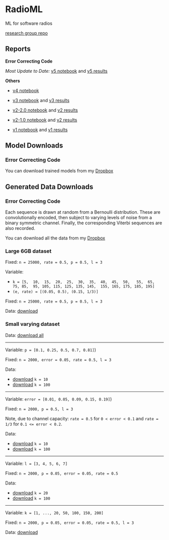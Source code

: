 # RadioML
ML for software radios

[research group repo](https://github.com/jain-nikunj/radioML)

## Reports

**Error Correcting Code**

_Most Update to Date:_ [v5 notebook](https://github.com/Michael-Tu/radioML/blob/master/notebooks/ecc-v5.ipynb) and [v5 results](https://github.com/Michael-Tu/radioML/blob/master/report/ecc-v5.md)


**Others**

- [v4 notebook](https://github.com/Michael-Tu/radioML/blob/master/notebooks/ecc-v4.ipynb)

- [v3 notebook](https://github.com/Michael-Tu/radioML/blob/master/notebooks/ecc-v3.ipynb) and [v3 results](https://github.com/Michael-Tu/radioML/blob/master/report/ecc-v3.md)

- [v2-2.0 notebook](https://github.com/Michael-Tu/radioML/blob/master/notebooks/ecc-v2-v2.0.ipynb) and [v2 results](https://github.com/Michael-Tu/radioML/blob/master/report/ecc-v2.md)

- [v2-1.0 notebook](https://github.com/Michael-Tu/radioML/blob/master/notebooks/ecc-v2-v1.0.ipynb) and [v2 results](https://github.com/Michael-Tu/radioML/blob/master/report/ecc-v2.md)

- [v1 notebook](https://github.com/Michael-Tu/radioML/blob/master/notebooks/ecc-v1.ipynb) and [v1 results](https://github.com/Michael-Tu/radioML/blob/master/report/ecc-v1.md)

## Model Downloads

### Error Correcting Code

You can download trained models from my [Dropbox](https://www.dropbox.com/sh/zathplg4fq6r0do/AABNcsxla8_kFQB3uWOyppf4a?dl=0)

## Generated Data Downloads

### Error Correcting Code

Each sequence is drawn at random from a Bernoulli distribution. These are convolutionally encoded, then subject to varying levels of noise from a binary symmetric channel. Finally, the corresponding Viterbi sequences are also recorded.

You can download all the data from my [Dropbox](https://www.dropbox.com/sh/crdjyolj318rzz3/AAANucpoWs_Uje73NDNTZSqKa?dl=0)

### Large 6GB dataset

Fixed: `n = 25000, rate = 0.5, p = 0.5, l = 3`

Variable:

- `k = [5,  10,  15,  20,  25,  30,  35,  40,  45,  50,  
        55,  65,  75, 85,  95, 105, 115, 125, 135, 145, 
        155, 165, 175, 185, 195]` 
- `(e, rate) = [(0.05, 0.5), (0.15, 1/3)]`

Fixed: `n = 25000, rate = 0.5, p = 0.5, l = 3`

Data: [download](https://www.dropbox.com/sh/6f13x0hqqqnzqsx/AADASLoeXiveXhRAqHnh3lk-a?dl=1)


### Small varying dataset

Data: [download all](https://www.dropbox.com/sh/bohme1mfhrfl34f/AADeR3Fhga5mKnKBc735p43va?dl=1)

---

Variable: `p = [0.1, 0.25, 0.5, 0.7, 0.81]`)

Fixed: `n = 2000, error = 0.05, rate = 0.5, l = 3`

Data: 

- [download](https://www.dropbox.com/sh/jmzy82qvkhm56i9/AAC0J6CTKYbe08OjCJHdzw7Ba?dl=1) `k = 10`
- [download](https://www.dropbox.com/sh/7rrsuyxsr3sgzcl/AABKUOhx7qIKH1FWIv2m8uV2a?dl=1) `k = 100`

---

Variable: `error = [0.01, 0.05, 0.09, 0.15, 0.19]`)

Fixed: `n = 2000, p = 0.5, l = 3`

Note, due to channel capacity: `rate = 0.5` for `0 < error < 0.1` and `rate = 1/3` for `0.1 <= error < 0.2`.

Data: 

- [download](https://www.dropbox.com/sh/mdixtols9gzipwp/AAD-te-dssQZgqTy-ur_cLeja?dl=1) `k = 10`
- [download](https://www.dropbox.com/sh/k07j3aq8yx76ero/AAAZa-BfwxttvDtoPTeb8RJQa?dl=1) `k = 100`

---

Variable: `l = [3, 4, 5, 6, 7]`

Fixed: `n = 2000, p = 0.05, error = 0.05, rate = 0.5`

Data: 

- [download](https://www.dropbox.com/sh/nx6dq2wwent9iag/AADgCYclfI69aw6WA4YpRyeZa?dl=1) `k = 20`
- [download](https://www.dropbox.com/sh/brlu9ojw4wcxbwa/AAD9la6CqyqPc4JBcMjJVOWUa?dl=1) `k = 100`

---

Variable: `k = [1, ..., 20, 50, 100, 150, 200]`

Fixed: `n = 2000, p = 0.05, error = 0.05, rate = 0.5, l = 3`

Data: [download](https://www.dropbox.com/sh/e1jrbcgwusxdb9g/AABrl_K-ooXKYQNQ0-OFvjPIa?dl=1)

